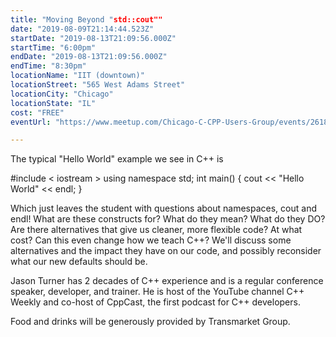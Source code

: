```yaml
---
title: "Moving Beyond "std::cout""
date: "2019-08-09T21:14:44.523Z"
startDate: "2019-08-13T21:09:56.000Z"
startTime: "6:00pm"
endDate: "2019-08-13T21:09:56.000Z"
endTime: "8:30pm"
locationName: "IIT (downtown)"
locationStreet: "565 West Adams Street"
locationCity: "Chicago"
locationState: "IL"
cost: "FREE"
eventUrl: "https://www.meetup.com/Chicago-C-CPP-Users-Group/events/261876960/"

---
```


The typical "Hello World" example we see in C++ is

#include < iostream >
using namespace std;
int main()
{
cout << "Hello World" << endl;
}

Which just leaves the student with questions
about namespaces, cout and endl! What are these
constructs for? What do they mean? What do
they DO? Are there alternatives that give us
cleaner, more flexible code? At what cost? Can
this even change how we teach C++? We'll
discuss some alternatives and the impact they
have on our code, and possibly reconsider what
our new defaults should be.

Jason Turner has 2 decades of C++ experience and
is a regular conference speaker, developer, and
trainer. He is host of the YouTube channel C++
Weekly and co-host of CppCast, the first podcast
for C++ developers.

Food and drinks will be generously provided by
Transmarket Group.

